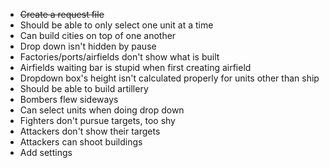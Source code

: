 - ~~Create a request file~~
- Should be able to only select one unit at a time
- Can build cities on top of one another
- Drop down isn't hidden by pause
- Factories/ports/airfields don't show what is built
- Airfields waiting bar is stupid when first creating airfield
- Dropdown box's height isn't calculated properly for units other than ship
- Should be able to build artillery
- Bombers flew sideways
- Can select units when doing drop down
- Fighters don't pursue targets, too shy
- Attackers don't show their targets
- Attackers can shoot buildings
- Add settings